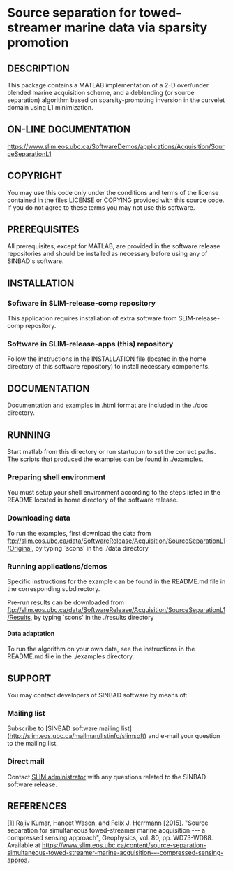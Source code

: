 # Source separation for towed-streamer marine data via sparsity promotion


##  DESCRIPTION

This package contains a MATLAB implementation of a 2-D over/under
blended marine acquisition scheme, and a deblending (or source
separation) algorithm based on sparsity-promoting inversion in the
curvelet domain using L1 minimization.


##  ON-LINE DOCUMENTATION
https://www.slim.eos.ubc.ca/SoftwareDemos/applications/Acquisition/SourceSeparationL1


##  COPYRIGHT
 
You may use this code only under the conditions and terms of the
license contained in the files LICENSE or COPYING provided with this
source code. If you do not agree to these terms you may not use this
software.

##  PREREQUISITES

All prerequisites, except for MATLAB, are provided in the software
release repositories and should be installed as necessary before using
any of SINBAD's software.


##  INSTALLATION

###  Software in SLIM-release-comp repository

This application requires installation of extra software from
SLIM-release-comp repository.

###  Software in SLIM-release-apps (this) repository

Follow the instructions in the INSTALLATION file (located in the home
directory of this software repository) to install necessary
components.


##  DOCUMENTATION

Documentation and examples in .html format are included in the ./doc
directory.


##  RUNNING

Start matlab from this directory or run startup.m to set the correct
paths. The scripts that produced the examples can be found in
./examples.

###  Preparing shell environment

You must setup your shell environment according to the steps listed in
the README located in home directory of the software release.

###  Downloading data

To run the examples, first download the data from
ftp://slim.eos.ubc.ca/data/SoftwareRelease/Acquisition/SourceSeparationL1/Original,
by typing `scons' in the ./data directory

###  Running applications/demos

Specific instructions for the example can be found in the README.md
file in the corresponding subdirectory.

Pre-run results can be downloaded from
ftp://slim.eos.ubc.ca/data/SoftwareRelease/Acquisition/SourceSeparationL1/Results,
by typing `scons' in the ./results directory

#### Data adaptation
    
To run the algorithm on your own data, see the instructions in the
README.md file in the ./examples directory.


##  SUPPORT

You may contact developers of SINBAD software by means of:

###  Mailing list

Subscribe to [SINBAD software mailing list]
(http://slim.eos.ubc.ca/mailman/listinfo/slimsoft) and e-mail your
question to the mailing list.

###  Direct mail

Contact [SLIM administrator](mailto:softadmin@slimweb.eos.ubc.ca) with
any questions related to the SINBAD software release.


##  REFERENCES

[1] Rajiv Kumar, Haneet Wason, and Felix J. Herrmann [2015]. "Source
separation for simultaneous towed-streamer marine acquisition --- a
compressed sensing approach", Geophysics, vol. 80, pp. WD73-WD88.
Available at
https://www.slim.eos.ubc.ca/content/source-separation-simultaneous-towed-streamer-marine-acquisition-–-compressed-sensing-approa.


